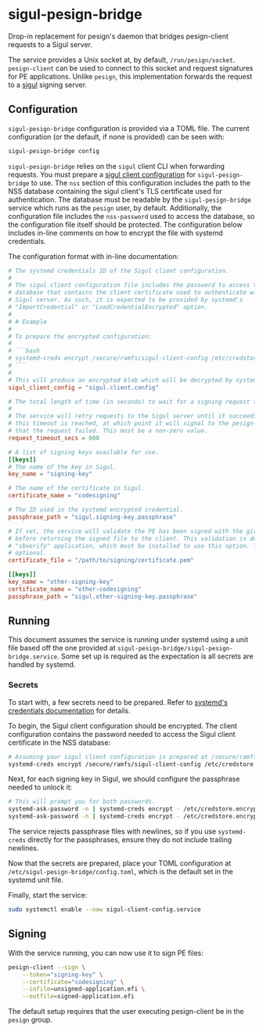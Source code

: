 # sigul-pesign-bridge

Drop-in replacement for pesign's daemon that bridges pesign-client requests to a Sigul server.

The service provides a Unix socket at, by default, `/run/pesign/socket`. `pesign-client` can be used to connect to this socket and request signatures for PE applications. Unlike `pesign`, this implementation forwards the request to a [sigul](https://pagure.io/sigul) signing server.

## Configuration

`sigul-pesign-bridge` configuration is provided via a TOML file. The current configuration (or the default, if none is provided) can be seen with:
```bash
sigul-pesign-bridge config
```

`sigul-pesign-bridge` relies on the `sigul` client CLI when forwarding requests.
You must prepare a [sigul client
configuration](https://pagure.io/sigul/blob/a3c76ae339670a309681c883771172c46409488a/f/config/client.conf)
for `sigul-pesign-bridge` to use. The `nss` section of this configuration
includes the path to the NSS database containing the sigul client's TLS
certificate used for authentication. The database must be readable by the
`sigul-pesign-bridge` service which runs as the `pesign` user, by default.
Additionally, the configuration file includes the `nss-password` used to access
the database, so the configuration file itself should be protected. The
configuration below includes in-line comments on how to encrypt the file with
systemd credentials.

The configuration format with in-line documentation:

```toml
# The systemd credentials ID of the Sigul client configuration.
#
# The sigul client configuration file includes the password to access the NSS
# database that contains the client certificate used to authenticate with the
# Sigul server. As such, it is expected to be provided by systemd's
# "ImportCredential" or "LoadCredentialEncrypted" option.
# 
# # Example
# 
# To prepare the encrypted configuration:
# 
# ```bash
# systemd-creds encrypt /secure/ramfs/sigul-client-config /etc/credstore.encrypted/sigul.client.config
# ```
# 
# This will produce an encrypted blob which will be decrypted by systemd at runtime.
sigul_client_config = "sigul.client.config"

# The total length of time (in seconds) to wait for a signing request to complete.
#
# The service will retry requests to the Sigul server until it succeeds or
# this timeout is reached, at which point it will signal to the pesign-client
# that the request failed. This must be a non-zero value.
request_timeout_secs = 600

# A list of signing keys available for use.
[[keys]]
# The name of the key in Sigul.
key_name = "signing-key"

# The name of the certificate in Sigul.
certificate_name = "codesigning"

# The ID used in the systemd encrypted credential.
passphrase_path = "sigul.signing-key.passphrase"

# If set, the service will validate the PE has been signed with the given certificate
# before returning the signed file to the client. This validation is done with the
# "sbverify" application, which must be installed to use this option. This field is
# optional.
certificate_file = "/path/to/signing/certificate.pem"

[[keys]]
key_name = "other-signing-key"
certificate_name = "other-codesigning"
passphrase_path = "sigul.other-signing-key.passphrase"
```

## Running

This document assumes the service is running under systemd using a unit file based off the one provided
at `sigul-pesign-bridge/sigul-pesign-bridge.service`. Some set up is required as the expectation is all
secrets are handled by systemd.

### Secrets

To start with, a few secrets need to be prepared. Refer to [systemd's
credentials documentation](https://systemd.io/CREDENTIALS/) for details.

To begin, the Sigul client configuration should be encrypted. The client
configuration contains the password needed to access the Sigul client
certificate in the NSS database:

```bash
# Assuming your sigul client configuration is prepared at /secure/ramfs/sigul-client-config
systemd-creds encrypt /secure/ramfs/sigul-client-config /etc/credstore.encrypted/sigul.client.config
```

Next, for each signing key in Sigul, we should configure the passphrase needed to unlock it:

```bash
# This will prompt you for both passwords.
systemd-ask-password -n | systemd-creds encrypt - /etc/credstore.encrypted/sigul.signing-key.passphrase
systemd-ask-password -n | systemd-creds encrypt - /etc/credstore.encrypted/sigul.other-signing-key.passphrase
```

The service rejects passphrase files with newlines, so if you use
`systemd-creds` directly for the passphrases, ensure they do not include
trailing newlines.

Now that the secrets are prepared, place your TOML configuration at
`/etc/sigul-pesign-bridge/config.toml`, which is the default set in the systemd
unit file.

Finally, start the service:

```bash
sudo systemctl enable --now sigul-client-config.service
```

## Signing

With the service running, you can now use it to sign PE files:

```bash
pesign-client --sign \
    --token="signing-key" \
    --certificate="codesigning" \
    --infile=unsigned-application.efi \
    --outfile=signed-application.efi
```

The default setup requires that the user executing pesign-client be in the
`pesign` group.

